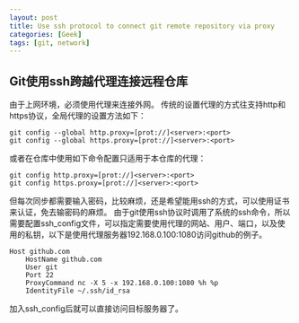 ```yaml
---
layout: post
title: Use ssh protocol to connect git remote repository via proxy
categories: [Geek]
tags: [git, network]
---
```


## Git使用ssh跨越代理连接远程仓库

由于上网环境，必须使用代理来连接外网。
传统的设置代理的方式往支持http和https协议，全局代理的设置方法如下：

```
git config --global http.proxy=[prot://]<server>:<port>
git config --global https.proxy=[prot://]<server>:<port>
```

或者在仓库中使用如下命令配置只适用于本仓库的代理：

```
git config http.proxy=[prot://]<server>:<port>
git config https.proxy=[prot://]<server>:<port>
```

但每次同步都需要输入密码，比较麻烦，还是希望能用ssh的方式，可以使用证书来认证，免去输密码的麻烦。
由于git使用ssh协议时调用了系统的ssh命令，所以需要配置ssh_config文件，可以指定需要使用代理的网站、用户、端口，以及使用的私钥，以下是使用代理服务器192.168.0.100:1080访问github的例子。

```
Host github.com
    HostName github.com
    User git
    Port 22
    ProxyCommand nc -X 5 -x 192.168.0.100:1080 %h %p
    IdentityFile ~/.ssh/id_rsa
```

加入ssh_config后就可以直接访问目标服务器了。
